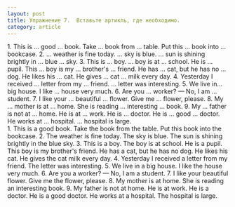 ```yaml
---
layout: post
title: Упражнение 7.  Вставьте артикль, где необходимо.
category: article
---
```

<section class="question">
1. This is ... good ... book. Take ... book from ... table. Put this ... book into ... bookcase. 2. ... weather is fine today. ... sky is blue. ... sun is shining brightly in ... blue ... sky. 3. This is ... boy. ... boy is at ... school. He is ... pupil. This ... boy is my ... brother's ... friend. He has ... cat, but he has no ... dog. He likes his ... cat. He gives ... cat ... milk every day. 4. Yesterday I received ... letter from my ... friend. ... letter was interesting. 5. We live in... big house. I like ... house very much. 6. Are you ... worker? — No, I am ... student. 7. I like your ... beautiful ... flower. Give me ... flower, please. 8. My ... mother is at ... home. She is reading ... interesting ... book. 9. My ... father is not at ... home. He is at ... work. He is ... doctor. He is ... good ... doctor. He works at ... hospital. ... hospital is large.
</section>

<section class="answer">
1. This is a good book. Take the book from the table. Put this book into the bookcase. 2. The weather is fine today. The sky is blue. The sun is shining brightly in the blue sky. 3. This is a boy. The boy is at school. He is a pupil. This boy is my brother's friend. He has a cat, but he has no dog. He likes his cat. He gives the cat milk every day. 4. Yesterday I received a letter from my friend. The letter was interesting. 5. We live in a big house. I like the house very much. 6. Are you a worker? — No, I am a student. 7. I like your beautiful flower. Give me the flower, please. 8. My mother is at home. She is reading an interesting book. 9. My father is not at home. He is at work. He is a doctor. He is a good doctor. He works at a hospital. The hospital is large.
</section>